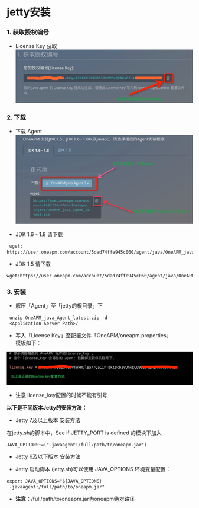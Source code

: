# jetty安装

### 1. 获取授权编号

* License Key 获取<br>
 ![](/images/license_keyget01.png)

### 2. 下载
* 下载 Agent
 ![](/images/agent_download01.png)

* JDK 1.6 - 1.8  请下载
```
 wget: https://user.oneapm.com/account/5dad74ffe945c060/agent/java/OneAPM_java_Agent_latest.zip
 ```

* JDK 1.5 请下载

 ```
 wget:https://user.oneapm.com/account/5dad74ffe945c060/agent/java/OneAPM_java_Agent_legacy.zip
  ```

### 3. 安装

* 解压「Agent」至「jetty的根目录」下
```
 unzip OneAPM_java_Agent_latest.zip -d
 <Application Server Path>/
 ```

* 写入「License Key」至配置文件「OneAPM/oneapm.properties」<br>
 模板如下：<br>

 ![](/images/ailicense_key01.png)

* 注意 license_key配置的时候不能有引号

**以下是不同版本Jetty的安装方法：**

* Jetty 7及以上版本 安装方法

 在jetty.sh的脚本中，See if JETTY_PORT is defined 的模块下加入
```
JAVA_OPTIONS+=("-javaagent:/full/path/to/oneapm.jar")
```

* Jetty 6及以下版本 安装方法

* Jetty 启动脚本 (jetty.sh)可以使用 JAVA_OPTIONS 环境变量配置：
 ```
export JAVA_OPTIONS="${JAVA_OPTIONS}
  -javaagent:/full/path/to/oneapm.jar"
 ```

* **注意：**/full/path/to/oneapm.jar为oneapm绝对路径
